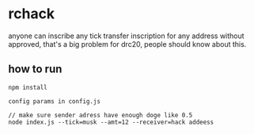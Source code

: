 # rchack

anyone can inscribe any tick transfer inscription for any address without approved, that's a big problem for drc20, people should know about this.

## how to run

``` npm install ```

``` 
config params in config.js
```

```
// make sure sender adress have enough doge like 0.5
node index.js --tick=musk --amt=12 --receiver=hack addeess
```
